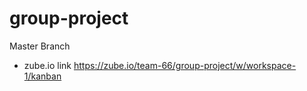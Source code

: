 # group-project

Master Branch

 - zube.io link https://zube.io/team-66/group-project/w/workspace-1/kanban
